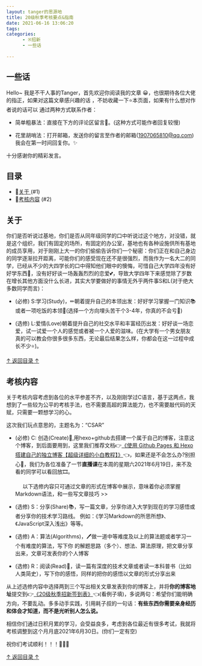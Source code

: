 ```yaml
---
layout: tanger的思源地
title: 20级秋季考核要点&指南
date: 2021-06-16 13:06:20
tags:
categories: 
      - ※招新
      - 一些话
     
---
```

## 一些话 
Hello~ 我是不干人事的Tanger，首先欢迎你阅读我的文章
😀，也很期待各位大佬的指正，如果对这篇文章感兴趣的话
，不妨收藏一下⭐本页面，如果有什么想对作者说的话可以
通过两种方式联系作者：

* 简单粗暴法：直接在下方的评论区留言🎈。(这种方式可能作者回复较慢)

* 花里胡哨法：打开邮箱，发送你的留言至作者的邮箱(1907065810@qq.com)我会在第一时间回复你。✨

十分感谢你的精彩发言。


## <span id="0">目录</span>
   
 * 🍍[关于 ](#1) (#1) 
 * 🥥[考核内容](#2) (#2)


## <span id="1">关于</span>

你们是否听说过基地，你们是否从同年级同学的口中听说过这个地方，对没错，就是这个组织，我们有固定的场所，有固定的办公室，基地也有各种设施供所有基地的成员享用，对于刚刚上大一的你们偷偷告诉你们一个秘密：你们正在和自己身边的同学逐渐拉开距离，可能你们的感受现在还不是很强烈，而我作为一名大二的同学，已经从不少的大四学长的口中得知他们眼中的懊悔，可惜自己大学四年没有好好学东西📕，没有好好谈一场轰轰烈烈的恋爱💕，导致大学四年下来感觉除了岁数在增长其他方面没什么长进，其实大学要做好的事情无外乎两件事S和L(对于绝大多数同学而言)：

* (必修) S:学习(Study)，✏朝着提升自己的本领出发：好好学习掌握一门知识📚或者一项吃饭的本领🔨(选择一个方向埋头苦干个3-4年，你真的不会亏🚀)

* (选修) L:爱情(Love)朝着提升自己的社交水平和丰富经历出发：好好谈一场恋爱，试一试爱一个人的感觉或者被一个人爱的滋味。(在大学有一个男女朋友真的可以教会你很多很多东西，无论最后结果怎么样，你都会在这一过程中成长不少⭐)。



[↑ 返回目录 ↑](#0)



##  <span id="2">考核内容</span>

关于考核内容考虑到各位的水平参差不齐，以及刚刚学过C语言，基于这两点，我想到了一些较为公平的考核手法，也不需要高超的算法能力，也不需要敲代码的天赋，只需要一颗想学习的心。

这次我们玩点意思的，主题名为：“CSAR”

* (必修) C: 创造(Create)🔨,用hexo+github去搭建一个属于自己的博客，注意这个博客，到后面要用到，这里我们推荐文档👉<a href="https://blog.csdn.net/qq_36759224/article/details/82121420?utm_medium=distribute.pc_relevant.none-task-blog-BlogCommendFromMachineLearnPai2-6.edu_weight&depth_1-utm_source=distribute.pc_relevant.none-task-blog-BlogCommendFromMachineLearnPai2-6.edu_weight">《使用 Github Pages 和 Hexo 搭建自己的独立博客【超级详细的小白教程】》</a>👈，如果还是不会怎么办?别担心🙂，我们为各位准备了一节**直播课**在本周的星期六2021年6月19日，来不及看的同学可以看回放🎞。

  &nbsp;&nbsp;&nbsp;&nbsp;   以下选修内容只可通过文章的形式在博客中展示，意味着你必须掌握Markdown语法，和一些写文章技巧   >>

* (选修) S：分享(Share)📚，写一篇文章，分享你进入大学到现在的学习感悟或者分享你的技术学习路线。
例如：《学习Markdown的所思所想》、《JavaScript深入浅出》等等。

* (选修) A：算法(Algorithms)，🖊做一道中等难度及以上的算法题或者学习一个有难度的算法，写下你
的解题思路（多个）、想法、算法原理，把文章分享出来，文章可发表你的个人博客

* (选修) R：阅读(Read)👀，读一篇有深度的技术文章或者读一本科普书（比如人类简史），写下你的感悟，同样的把你的感悟以文章的形式分享出来

从上述选修内容中选择两到三个写出相关文章发表到你的博客上，并将**你的博客地址**提交到👉<a href="https://github.com/seven-innovation-base/attendence-sheet-/issues/1">《20级秋季招新签到表》</a>👈(看例子填)，多说两句：希望你们能明确方向，不要乱动。多多动手实践，引用耗子叔的一句话：**有些东西你需要亲身经历和体会才知道，而不是光听别人怎么说。**

相信你们通过日积月累的学习，会受益良多，考虑到各位最近有很多考试，我就将考核调整到这个月月底2021年6月30日。(你们一定有空)

祝你们考试顺利！！！🌹🌹🌹


[↑ 返回目录 ↑](#0)

